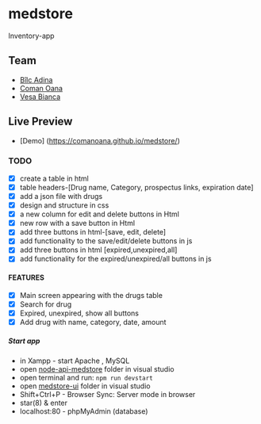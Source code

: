 # medstore
Inventory-app

## Team
- <a target="_blank" href="https://github.com/bilcadina">Bîlc Adina</a>
- <a target="_blank" href="https://github.com/comanoana">Coman Oana</a>
- <a target="_blank" href="https://github.com/vbianca">Vesa Bianca</a>

## Live Preview
- [Demo] (https://comanoana.github.io/medstore/)  

### TODO
- [x] create a table in html
- [x] table headers-[Drug name, Category, prospectus links, expiration date]
- [x] add a json file with drugs
- [X] design and structure in css
- [X] a new column for edit and delete buttons in Html
- [x] new row with a save button in Html 
- [x] add three buttons in html-[save, edit, delete]
- [x] add functionality to the save/edit/delete buttons in js
- [x] add three buttons in html [expired,unexpired,all]
- [x] add functionality for the expired/unexpired/all buttons in js

#### FEATURES

- [x] Main screen appearing with the drugs table
- [x] Search for drug 
- [x] Expired, unexpired, show all buttons
- [x] Add drug with name, category, date, amount 

##### Start app

- in Xampp - start Apache , MySQL
- open [node-api-medstore](https://github.com/comanoana/node-api-medstore) folder in visual studio
- open terminal and run: `npm run devstart`
- open [medstore-ui](https://github.com/comanoana/medstore) folder in visual studio
- Shift+Ctrl+P - Browser Sync: Server mode in browser
- star(8) & enter
- localhost:80 - phpMyAdmin (database)

